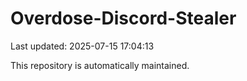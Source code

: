 # Overdose-Discord-Stealer

Last updated: 2025-07-15 17:04:13

This repository is automatically maintained.
